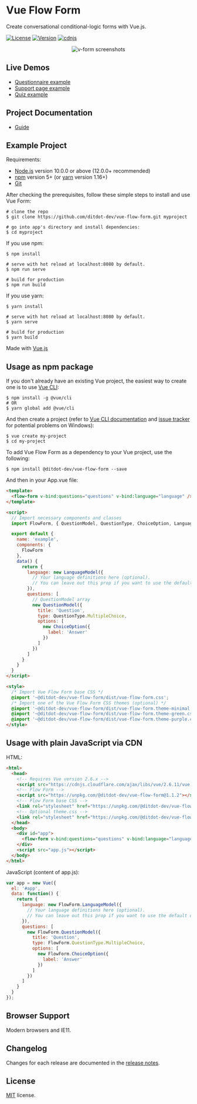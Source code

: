 # Vue Flow Form

Create conversational conditional-logic forms with Vue.js.

<p>
  <a href="https://github.com/ditdot-dev/vue-flow-form/blob/master/LICENSE"><img src="https://img.shields.io/npm/l/@ditdot-dev/vue-flow-form.svg?sanitize=true&amp;color=41B883" alt="License" /></a>
  <a href="https://www.npmjs.com/package/@ditdot-dev/vue-flow-form"><img src="https://img.shields.io/npm/v/@ditdot-dev/vue-flow-form.svg?sanitize=true&amp;color=41B883" alt="Version" /></a>
  <a href="https://cdnjs.com/libraries/vue-flow-form"><img src="https://img.shields.io/cdnjs/v/vue-flow-form?color=yellow" alt="cdnjs" /></a>
</p>

<p align="center">
  <img src="https://www.ditdot.hr/demo/vff/visuals/v-form-green-full-rotate-02.png" alt="v-form screenshots">
</p>

## Live Demos

* [Questionnaire example](https://www.ditdot.hr/demo/vff/questionnaire/)
* [Support page example](https://www.ditdot.hr/demo/vff/support-page/)
* [Quiz example](https://www.ditdot.hr/demo/vff/quiz/)

## Project Documentation

* [Guide](https://www.ditdot.hr/en/docs/vue-flow-form-guide)

## Example Project

Requirements:

* [Node.js](https://nodejs.org/en/) version 10.0.0 or above (12.0.0+ recommended)
* [npm](https://www.npmjs.com/get-npm) version 5+ (or [yarn](https://yarnpkg.com/lang/en/docs/install/) version 1.16+)
* [Git](https://git-scm.com/)

After checking the prerequisites, follow these simple steps to install and use Vue Form:

```shell
# clone the repo
$ git clone https://github.com/ditdot-dev/vue-flow-form.git myproject

# go into app's directory and install dependencies:
$ cd myproject
```

If you use npm:

```shell
$ npm install

# serve with hot reload at localhost:8080 by default.
$ npm run serve

# build for production
$ npm run build
```

If you use yarn:

```shell
$ yarn install

# serve with hot reload at localhost:8080 by default.
$ yarn serve

# build for production
$ yarn build
```

Made with [Vue.js](https://vuejs.org/)

## Usage as npm package

If you don't already have an existing Vue project, the easiest way to create one is to use [Vue CLI](https://cli.vuejs.org/):

```shell
$ npm install -g @vue/cli
# OR
$ yarn global add @vue/cli
```

And then create a project (refer to [Vue CLI documentation](https://cli.vuejs.org/guide/) and [issue tracker](https://github.com/vuejs/vue-cli/issues) for potential problems on Windows):

```shell
$ vue create my-project
$ cd my-project
```

To add Vue Flow Form as a dependency to your Vue project, use the following:

```shell
$ npm install @ditdot-dev/vue-flow-form --save
```

And then in your App.vue file:

```html
<template>
  <flow-form v-bind:questions="questions" v-bind:language="language" />
</template>

<script>
  // Import necessary components and classes
  import FlowForm, { QuestionModel, QuestionType, ChoiceOption, LanguageModel } from '@ditdot-dev/vue-flow-form'

  export default {
    name: 'example',
    components: {
      FlowForm
    },
    data() {
      return {
        language: new LanguageModel({
          // Your language definitions here (optional).
          // You can leave out this prop if you want to use the default definitions.
        }),
        questions: [
          // QuestionModel array
          new QuestionModel({
            title: 'Question',
            type: QuestionType.MultipleChoice,
            options: [
              new ChoiceOption({
                label: 'Answer'
              })
            ]
          })
        ]
      }
    }
  }
</script>

<style>
  /* Import Vue Flow Form base CSS */
  @import '~@ditdot-dev/vue-flow-form/dist/vue-flow-form.css';
  /* Import one of the Vue Flow Form CSS themes (optional) */
  @import '~@ditdot-dev/vue-flow-form/dist/vue-flow-form.theme-minimal.css';
  @import '~@ditdot-dev/vue-flow-form/dist/vue-flow-form.theme-green.css';
  @import '~@ditdot-dev/vue-flow-form/dist/vue-flow-form.theme-purple.css';
</style>
```

## Usage with plain JavaScript via CDN

HTML:

```html
<html>
  <head>
    <!-- Requires Vue version 2.6.x -->
    <script src="https://cdnjs.cloudflare.com/ajax/libs/vue/2.6.11/vue.min.js"></script>
    <!-- Flow Form -->
    <script src="https://unpkg.com/@ditdot-dev/vue-flow-form@1.1.2"></script>
    <!-- Flow Form base CSS -->
    <link rel="stylesheet" href="https://unpkg.com/@ditdot-dev/vue-flow-form@1.1.2/dist/vue-flow-form.min.css">
    <!-- Optional theme.css -->
    <link rel="stylesheet" href="https://unpkg.com/@ditdot-dev/vue-flow-form@1.1.2/dist/vue-flow-form.theme-minimal.min.css">
  </head>
  <body>
    <div id="app">
      <flow-form v-bind:questions="questions" v-bind:language="language" />
    </div>
    <script src="app.js"></script>
  </body>
</html>
```

JavaScript (content of app.js):

```js
var app = new Vue({
  el: '#app',
  data: function() {
    return {
      language: new FlowForm.LanguageModel({
        // Your language definitions here (optional).
        // You can leave out this prop if you want to use the default definitions.
      }),
      questions: [
        new FlowForm.QuestionModel({
          title: 'Question',
          type: FlowForm.QuestionType.MultipleChoice,
          options: [
            new FlowForm.ChoiceOption({
              label: 'Answer'
            })
          ]
        })
      ]
    }
  }
});
```
## Browser Support

Modern browsers and IE11.

## Changelog

Changes for each release are documented in the [release notes](https://github.com/ditdot-dev/vue-flow-form/releases).

## License

[MIT](https://github.com/ditdot-dev/vue-flow-form/blob/master/LICENSE) license.
